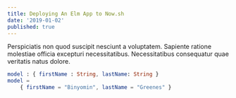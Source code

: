 ```yaml
---
title: Deploying An Elm App to Now.sh
date: '2019-01-02'
published: true
---
```


Perspiciatis non quod suscipit nesciunt a voluptatem. Sapiente ratione molestiae officia excepturi necessitatibus. Necessitatibus consequatur quae veritatis natus dolore.

```elm
model : { firstName : String, lastName: String }
model =
    { firstName = "Binyomin", lastName = "Greenes" }
```
